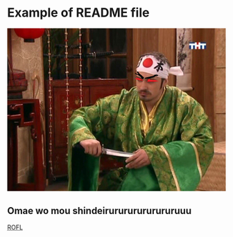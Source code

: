 Example of README file
=======
![Omae wo mou shindeiru](1.jpg)
## Omae wo mou shindeirurururururururuuu
<abbr title="Rolling on Floor Laughing ">ROFL</abbr>
